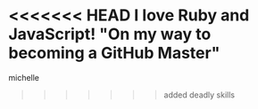 <<<<<<< HEAD
I love Ruby and JavaScript! "On my way to becoming a GitHub Master"
=======
michelle
>>>>>>> added deadly skills
